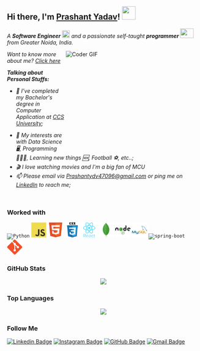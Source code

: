 ## Hi there, I'm [Prashant Yadav](https://www.linkedin.com/in/prashant-yadav-aa126027a/)! <img src="https://raw.githubusercontent.com/TheDudeThatCode/TheDudeThatCode/master/Assets/Hi.gif" width=35 height=35>

<p>
  <em>
    A <b>Software Engineer</b> <img src="https://raw.githubusercontent.com/TheDudeThatCode/TheDudeThatCode/master/Assets/Medal.gif" width=20 height=20> and a passionate self-taught <b>programmer</b> <img src="https://raw.githubusercontent.com/TheDudeThatCode/TheDudeThatCode/master/Assets/Developer.gif" width=35 height=25> from Greater Noida, India.
  </em>
 </p>

<img align="right" alt="Coder GIF" height=250 width=350 src="https://i.pinimg.com/originals/e4/26/70/e426702edf874b181aced1e2fa5c6cde.gif" />

<em> Want to know more about me? [Click here](https://www.linkedin.com/in/prashant-yadav-aa126027a/) </em>
<em>
  
**Talking about Personal Stuffs:**

- 💼 I’ve completed my Bachelor's degree in Computer Application at [CCS University](https://www.ccsuniversity.ac.in/);
<!-- - 👨🏽‍💻 Web Development Intern at [TULIP](https://internship.aicte-india.org/module_ulb/Dashboard/TulipMain/); -->
<!-- - 👨🏽‍💻 Java Backend Development Training at [AIF(BlackRock)](https://e2eblackrock.aiflms.in/); -->
- 🤔 My interests are with Data Science 🖥️, Programming 👨🏼‍💻, Learning new things 🆕, Football ⚽, etc..;
- 🎬 I love watching movies and I'm a big fan of MCU <img src="https://www.pngfind.com/pngs/m/173-1737725_captain-americas-shield-hd-png-download.png" width=15 height=15>
- 📫 Please email via Prashantydv47096@gmail.com or ping me on [LinkedIn](https://www.linkedin.com/in/prashant-yadav-aa126027a/) to reach me;
<!-- - 👨🏽‍💻 Visit MY Hackerrank Profile [Hackerrank](https://www.hackerrank.com/kumar_sumit32131);
- 👨🏽‍💻 Visit MY Leetcode Profile [Leetcode](https://leetcode.com/user9738RE/); -->
<br/> 
</em>

### Worked with 

<code><img height="40" src="https://1000logos.net/wp-content/uploads/2020/08/Python-Logo.png" title="Python"></code>
<code><img height="40" src="https://raw.githubusercontent.com/devicons/devicon/master/icons/javascript/javascript-original.svg" title="javascript"></code>
<code><img height="40" src="https://raw.githubusercontent.com/devicons/devicon/master/icons/html5/html5-original.svg" title="html5"></code>
<code><img height="40" src="https://raw.githubusercontent.com/devicons/devicon/master/icons/css3/css3-original-wordmark.svg" title="css3"></code>
<code><img height="40" src="https://raw.githubusercontent.com/devicons/devicon/master/icons/react/react-original-wordmark.svg" title="react"></code>
<code><img height="40" src="https://raw.githubusercontent.com/devicons/devicon/master/icons/mongodb/mongodb-original.svg" title="mongodb"></code>
<code><img height="40" src="https://raw.githubusercontent.com/devicons/devicon/master/icons/nodejs/nodejs-original-wordmark.svg" title="node.js"></code>
<code><img height="40" src="https://raw.githubusercontent.com/devicons/devicon/master/icons/mysql/mysql-original-wordmark.svg" title="mysql"></code>
<code><img height="40" src="https://pbs.twimg.com/profile_images/1235868806079057921/fTL08u_H_400x400.png" title="spring-boot"></code>
<code><img height="40" src="https://raw.githubusercontent.com/devicons/devicon/master/icons/git/git-original.svg" title="git"></code>




### GitHub Stats

<p align="center">
  <a href = "https://github.com/sumitkumar5683">
<img src="https://github-readme-stats.vercel.app/api?username=sumitkumar5683&show_icons=true&title_color=ffc857&icon_color=8ac926&text_color=daf7dc&bg_color=151515&count_private=true&include_all_commits=true">
  </a>
 </p>
 
### Top Languages

<p align="center">
<a href = "https://github.com/sumitkumar5683">
  <img src="https://github-readme-stats.vercel.app/api/top-langs/?username=sumitkumar5683&layout=compact&title_color=ffc857&icon_color=8ac926&text_color=daf7dc&bg_color=151515&card_width=400">
</a>
</p>

### Follow Me

[![Linkedin Badge](https://img.shields.io/badge/-Sumit%20Kumar-blue?style=flat-circle&logo=Linkedin&logoColor=white&link=https://www.linkedin.com/in/sumit-kumar-84b869231/)](https://www.linkedin.com/in/sumit-kumar-84b869231/) [![Instagram Badge](https://img.shields.io/badge/-@sumitkum156-e02c73?style=flat-circle&labelColor=e02c73&logo=Instagram&logoColor=white&link=https://www.instagram.com/sumitkum156)](https://instagram.com/sumitkum156?igshid=ZDdkNTZiNTM= )  [![GitHub Badge](https://img.shields.io/badge/-@sumitkumar5683-24292e?style=flat-circle&labelColor=24292e&logo=github&logoColor=white&link=https://github.com/sumitkumar5683)](https://github.com/sumitkumar5683) [![Gmail Badge](https://img.shields.io/badge/-@kumar.sumit321321-d54b3d?style=flat-circle&labelColor=d54b3d&logo=gmail&logoColor=white&link=mailto:kumar.sumit321321@gmail.com)](mailto:kumar.sumit321321@gmail.com)
